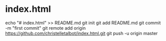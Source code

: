 # index.html
echo "# index.html" >> README.md
git init
git add README.md
git commit -m "first commit"
git remote add origin https://github.com/christelletalbot/index.html.git
git push -u origin master
